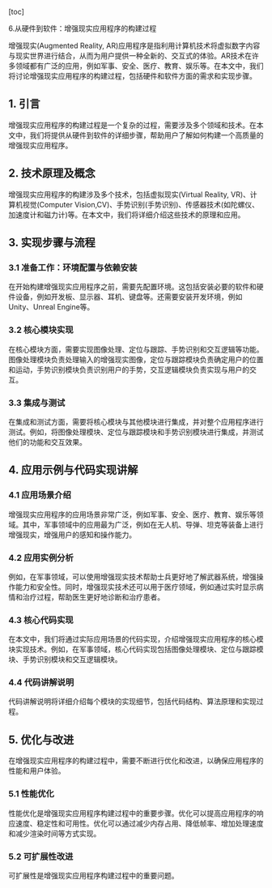 
[toc]                    
                
                
6.从硬件到软件：增强现实应用程序的构建过程

增强现实(Augmented Reality, AR)应用程序是指利用计算机技术将虚拟数字内容与现实世界进行结合，从而为用户提供一种全新的、交互式的体验。AR技术在许多领域都有广泛的应用，例如军事、安全、医疗、教育、娱乐等。在本文中，我们将讨论增强现实应用程序的构建过程，包括硬件和软件方面的需求和实现步骤。

## 1. 引言

增强现实应用程序的构建过程是一个复杂的过程，需要涉及多个领域和技术。在本文中，我们将提供从硬件到软件的详细步骤，帮助用户了解如何构建一个高质量的增强现实应用程序。

## 2. 技术原理及概念

增强现实应用程序的构建涉及多个技术，包括虚拟现实(Virtual Reality, VR)、计算机视觉(Computer Vision,CV)、手势识别(手势识别)、传感器技术(如陀螺仪、加速度计和磁力计)等。在本文中，我们将详细介绍这些技术的原理和应用。

## 3. 实现步骤与流程

### 3.1 准备工作：环境配置与依赖安装

在开始构建增强现实应用程序之前，需要先配置环境。这包括安装必要的软件和硬件设备，例如开发板、显示器、耳机、键盘等。还需要安装开发环境，例如Unity、Unreal Engine等。

### 3.2 核心模块实现

在核心模块方面，需要实现图像处理、定位与跟踪、手势识别和交互逻辑等功能。图像处理模块负责处理输入的增强现实图像，定位与跟踪模块负责确定用户的位置和运动，手势识别模块负责识别用户的手势，交互逻辑模块负责实现与用户的交互。

### 3.3 集成与测试

在集成和测试方面，需要将核心模块与其他模块进行集成，并对整个应用程序进行测试。例如，将图像处理模块、定位与跟踪模块和手势识别模块进行集成，并测试他们的功能和交互效果。

## 4. 应用示例与代码实现讲解

### 4.1 应用场景介绍

增强现实应用程序的应用场景非常广泛，例如军事、安全、医疗、教育、娱乐等领域。其中，军事领域中的应用最为广泛，例如在无人机、导弹、坦克等装备上进行增强现实，增强用户的感知和操作能力。

### 4.2 应用实例分析

例如，在军事领域，可以使用增强现实技术帮助士兵更好地了解武器系统，增强操作能力和安全性。同时，增强现实技术还可以用于医疗领域，例如通过实时显示病情和治疗过程，帮助医生更好地诊断和治疗患者。

### 4.3 核心代码实现

在本文中，我们将通过实际应用场景的代码实现，介绍增强现实应用程序的核心模块实现技术。例如，在军事领域，核心代码实现包括图像处理模块、定位与跟踪模块、手势识别模块和交互逻辑模块。

### 4.4 代码讲解说明

代码讲解说明将详细介绍每个模块的实现细节，包括代码结构、算法原理和实现过程。

## 5. 优化与改进

在增强现实应用程序的构建过程中，需要不断进行优化和改进，以确保应用程序的性能和用户体验。

### 5.1 性能优化

性能优化是增强现实应用程序构建过程中的重要步骤。优化可以提高应用程序的响应速度、稳定性和可用性。优化可以通过减少内存占用、降低帧率、增加处理速度和减少渲染时间等方式实现。

### 5.2 可扩展性改进

可扩展性是增强现实应用程序构建过程中的重要问题。

